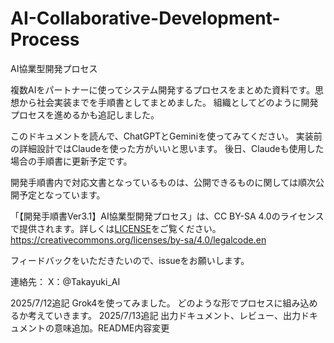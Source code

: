 # AI-Collaborative-Development-Process
AI協業型開発プロセス

複数AIをパートナーに使ってシステム開発するプロセスをまとめた資料です。思想から社会実装までを手順書としてまとめました。
組織としてどのように開発プロセスを進めるかも追記しました。

このドキュメントを読んで、ChatGPTとGeminiを使ってみてください。
実装前の詳細設計ではClaudeを使った方がいいと思います。
後日、Claudeも使用した場合の手順書に更新予定です。

開発手順書内で対応文書となっているものは、公開できるものに関しては順次公開予定となっています。

「【開発手順書Ver3.1】AI協業型開発プロセス」は、CC BY-SA 4.0のライセンスで提供されます。詳しくは[LICENSE](LICENSE)をご覧ください。
https://creativecommons.org/licenses/by-sa/4.0/legalcode.en

フィードバックをいただきたいので、issueをお願いします。

連絡先：
X：@Takayuki_AI

2025/7/12追記
Grok4を使ってみました。
どのような形でプロセスに組み込めるか考えていきます。
2025/7/13追記
出力ドキュメント、レビュー、出力ドキュメントの意味追加。README内容変更
